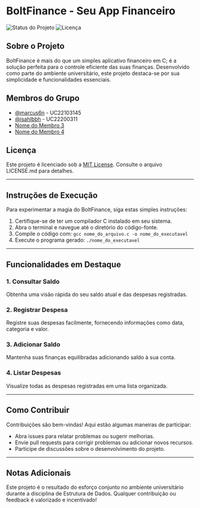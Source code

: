 # BoltFinance - Seu App Financeiro

![Status do Projeto](https://img.shields.io/badge/Status-Projeto%20Finalizado-brightgreen)
![Licença](https://img.shields.io/badge/Licen%C3%A7a-MIT%20Licence-blue)

## Sobre o Projeto

BoltFinance é mais do que um simples aplicativo financeiro em C; é a solução perfeita para o controle eficiente das suas finanças. Desenvolvido como parte do ambiente universitário, este projeto destaca-se por sua simplicidade e funcionalidades essenciais.

## Membros do Grupo

- [@marcus6n](https://github.com/marcus6n) - UC22103145
- [@isahlbbh](https://github.com/isahlbbh) - UC22200311
- [Nome do Membro 3](link_para_perfil_github)
- [Nome do Membro 4](link_para_perfil_github)

## Licença

Este projeto é licenciado sob a [MIT License](https://github.com/marcus6n/gestao-de-despesas/blob/main/LICENSE). Consulte o arquivo LICENSE.md para detalhes.

---

## Instruções de Execução

Para experimentar a magia do BoltFinance, siga estas simples instruções:

1. Certifique-se de ter um compilador C instalado em seu sistema.
2. Abra o terminal e navegue até o diretório do código-fonte.
3. Compile o código com: `gcc nome_do_arquivo.c -o nome_do_executavel`
4. Execute o programa gerado: `./nome_do_executavel`

---

## Funcionalidades em Destaque

### 1. Consultar Saldo

Obtenha uma visão rápida do seu saldo atual e das despesas registradas.

### 2. Registrar Despesa

Registre suas despesas facilmente, fornecendo informações como data, categoria e valor.

### 3. Adicionar Saldo

Mantenha suas finanças equilibradas adicionando saldo à sua conta.

### 4. Listar Despesas

Visualize todas as despesas registradas em uma lista organizada.

---

## Como Contribuir

Contribuições são bem-vindas! Aqui estão algumas maneiras de participar:

- Abra issues para relatar problemas ou sugerir melhorias.
- Envie pull requests para corrigir problemas ou adicionar novos recursos.
- Participe de discussões sobre o desenvolvimento do projeto.

---

## Notas Adicionais

Este projeto é o resultado do esforço conjunto no ambiente universitário durante a disciplina de Estrutura de Dados. Qualquer contribuição ou feedback é valorizado e incentivado!
